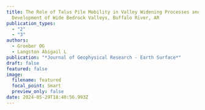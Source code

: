 ```yaml
---
title: The Role of Talus Pile Mobility in Valley Widening Processes and the
  Development of Wide Bedrock Valleys, Buffalo River, AR
publication_types:
  - "2"
  - "3"
authors:
  - Groeber OG
  - Langston Abigail L
publication: "*Journal of Geophysical Research - Earth Surface*"
draft: false
featured: false
image:
  filename: featured
  focal_point: Smart
  preview_only: false
date: 2024-05-29T18:40:56.993Z
---
```

